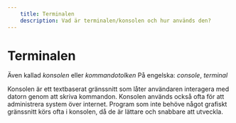 ```yaml
---
    title: Terminalen
    description: Vad är terminalen/konsolen och hur används den?
---
```


# Terminalen

Även kallad *konsolen* eller *kommandotolken*
På engelska: *console*, *terminal*

Konsolen är ett textbaserat gränssnitt som låter användaren interagera med datorn genom att skriva kommandon. Konsolen används också ofta för att administrera system över internet. Program som inte behöve något grafiskt gränssnitt körs ofta i konsolen, då de är lättare och snabbare att utveckla.
